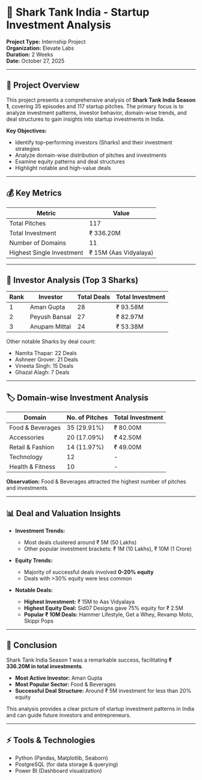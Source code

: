 # 🦈 Shark Tank India - Startup Investment Analysis

**Project Type:** Internship Project  
**Organization:** Elevate Labs  
**Duration:** 2 Weeks  
**Date:** October 27, 2025  

---

## 📖 Project Overview

This project presents a comprehensive analysis of **Shark Tank India Season 1**, covering 35 episodes and 117 startup pitches. The primary focus is to analyze investment patterns, investor behavior, domain-wise trends, and deal structures to gain insights into startup investments in India.

**Key Objectives:**  
- Identify top-performing investors (Sharks) and their investment strategies  
- Analyze domain-wise distribution of pitches and investments  
- Examine equity patterns and deal structures  
- Highlight notable and high-value deals  

---

## 💰 Key Metrics

| Metric | Value |
|--------|-------|
| Total Pitches | 117 |
| Total Investment | ₹ 336.20M |
| Number of Domains | 11 |
| Highest Single Investment | ₹ 15M (Aas Vidyalaya) |

---

## 🦈 Investor Analysis (Top 3 Sharks)

| Rank | Investor | Total Deals | Total Investment |
|------|---------|-------------|----------------|
| 1 | Aman Gupta | 28 | ₹ 93.58M |
| 2 | Peyush Bansal | 27 | ₹ 82.97M |
| 3 | Anupam Mittal | 24 | ₹ 53.38M |

Other notable Sharks by deal count:  
- Namita Thapar: 22 Deals  
- Ashneer Grover: 21 Deals  
- Vineeta Singh: 15 Deals  
- Ghazal Alagh: 7 Deals  

---

## 🏷 Domain-wise Investment Analysis

| Domain | No. of Pitches | Total Investment |
|--------|----------------|----------------|
| Food & Beverages | 35 (29.91%) | ₹ 80.00M |
| Accessories | 20 (17.09%) | ₹ 42.50M |
| Retail & Fashion | 14 (11.97%) | ₹ 49.00M |
| Technology | 12 | - |
| Health & Fitness | 10 | - |

**Observation:** Food & Beverages attracted the highest number of pitches and investments.

---

## 📊 Deal and Valuation Insights

- **Investment Trends:**  
  - Most deals clustered around ₹ 5M (50 Lakhs)  
  - Other popular investment brackets: ₹ 1M (10 Lakhs), ₹ 10M (1 Crore)  

- **Equity Trends:**  
  - Majority of successful deals involved **0-20% equity**  
  - Deals with >30% equity were less common  

- **Notable Deals:**  
  - **Highest Investment:** ₹ 15M to Aas Vidyalaya  
  - **Highest Equity Deal:** Sid07 Designs gave 75% equity for ₹ 2.5M  
  - **Popular ₹ 10M Deals:** Hammer Lifestyle, Get a Whey, Revamp Moto, Skippi Pops  

---

## 📝 Conclusion

Shark Tank India Season 1 was a remarkable success, facilitating **₹ 336.20M in total investments**.  
- **Most Active Investor:** Aman Gupta  
- **Most Popular Sector:** Food & Beverages  
- **Successful Deal Structure:** Around ₹ 5M investment for less than 20% equity  

This analysis provides a clear picture of startup investment patterns in India and can guide future investors and entrepreneurs.

---


## ⚡ Tools & Technologies

- Python (Pandas, Matplotlib, Seaborn)  
- PostgreSQL (for data storage & querying)  
- Power BI (Dashboard visualization)  
